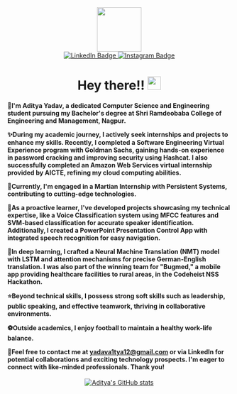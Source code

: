 <div id="header" align="center" height=50px weight=50px>
  <img src="https://media.giphy.com/media/jdPMeyv9rn0hZHh8n9/giphy.gif" width="100"/>
  <div id="badges">
    <a href="https://www.linkedin.com/in/aditya-yadav-303221195/">
      <img src="https://img.shields.io/badge/LinkedIn-blue?style=for-the-badge&logo=linkedin&logoColor=white" alt="LinkedIn Badge"/>
    </a>
    <a href="https://www.instagram.com/ad1tya_yadav_12/">
      <img src="https://img.shields.io/badge/Instagram-red?style=for-the-badge&logo=instagram&logoColor=white" alt="Instagram Badge"/>
    </a>
  </div>
  <img src="https://komarev.com/ghpvc/?username=Aditya12yadav&style=flat-square&color=blue" alt=""/>
  <h1>
    Hey there!!
    <img src="https://media.giphy.com/media/hvRJCLFzcasrR4ia7z/giphy.gif" width="30px"/>
  </h1>
</div>

<h4>
👋I'm Aditya Yadav, a dedicated Computer Science and Engineering student pursuing my Bachelor's degree at Shri Ramdeobaba College of Engineering and Management, Nagpur.

✨During my academic journey, I actively seek internships and projects to enhance my skills. Recently, I completed a Software Engineering Virtual Experience program with Goldman Sachs, gaining hands-on experience in password cracking and improving security using Hashcat. I also successfully completed an Amazon Web Services virtual internship provided by AICTE, refining my cloud computing abilities.

🌟Currently, I'm engaged in a Martian Internship with Persistent Systems, contributing to cutting-edge technologies.

🌟As a proactive learner, I've developed projects showcasing my technical expertise, like a Voice Classification system using MFCC features and SVM-based classification for accurate speaker identification. Additionally, I created a PowerPoint Presentation Control App with integrated speech recognition for easy navigation.

🌟In deep learning, I crafted a Neural Machine Translation (NMT) model with LSTM and attention mechanisms for precise German-English translation. I was also part of the winning team for "Bugmed," a mobile app providing healthcare facilities to rural areas, in the Codeheist NSS Hackathon.

⭐Beyond technical skills, I possess strong soft skills such as leadership, public speaking, and effective teamwork, thriving in collaborative environments.

⚽Outside academics, I enjoy football to maintain a healthy work-life balance.

📧Feel free to contact me at yadava1tya12@gmail.com or via LinkedIn for potential collaborations and exciting technology prospects. I'm eager to connect with like-minded professionals. Thank you!
</h4>
<div align="center">
  <a href="https://github.com/Aditya12yadav">
    <img align="center" src="https://github-readme-stats.vercel.app/api?username=Aditya12yadav&show_icons=true&theme=radical" alt="Aditya's GitHub stats">
  </a>
</div>
